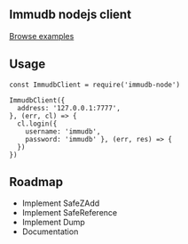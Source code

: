 ## Immudb nodejs client
[Browse examples](https://github.com/codenotary/immudb-node/tree/master/examples)

## Usage 
```
const ImmudbClient = require('immudb-node')

ImmudbClient({
  address: '127.0.0.1:7777',
}, (err, cl) => {
  cl.login({
    username: 'immudb',
    password: 'immudb' }, (err, res) => {
  })
})
```

## Roadmap 
 - Implement SafeZAdd
 - Implement SafeReference
 - Implement Dump
 - Documentation

